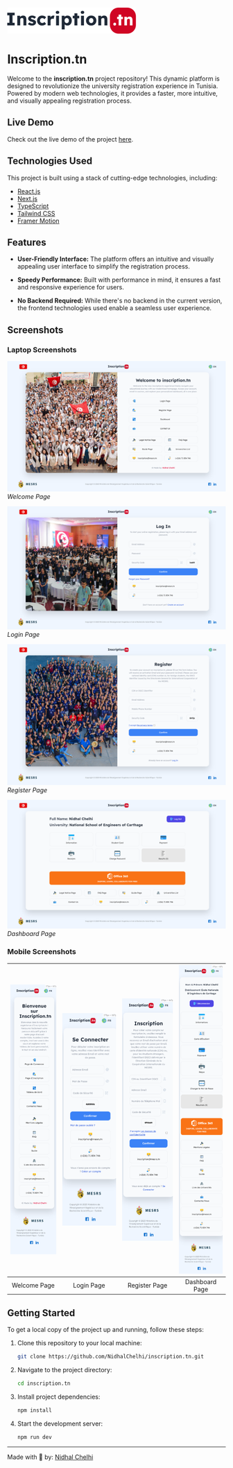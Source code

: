 ![Logo](https://github.com/NidhalChelhi/inscription.tn/blob/main/public/assets/logo.svg)


# Inscription.tn

Welcome to the **inscription.tn** project repository! This dynamic platform is designed to revolutionize the university registration experience in Tunisia. Powered by modern web technologies, it provides a faster, more intuitive, and visually appealing registration process.

## Live Demo

Check out the live demo of the project [here](https://inscription-tn.vercel.app).

## Technologies Used

This project is built using a stack of cutting-edge technologies, including:

- [React.js](https://reactjs.org/)
- [Next.js](https://nextjs.org/)
- [TypeScript](https://www.typescriptlang.org/)
- [Tailwind CSS](https://tailwindcss.com/)
- [Framer Motion](https://www.framer.com/motion/)

## Features

- **User-Friendly Interface:** The platform offers an intuitive and visually appealing user interface to simplify the registration process.

- **Speedy Performance:** Built with performance in mind, it ensures a fast and responsive experience for users.

- **No Backend Required:** While there's no backend in the current version, the frontend technologies used enable a seamless user experience.

## Screenshots

### Laptop Screenshots

![Screenshot 1](Screenshots/Pages/WelcomePageEN.png)
*Welcome Page*

![Screenshot 2](Screenshots/Pages/LoginPageEN.png)
*Login Page*

![Screenshot 3](Screenshots/Pages/RegisterPageEN.png)
*Register Page*

![Screenshot 4](Screenshots/Pages/DashboardPageEN.png)
*Dashboard Page*

### Mobile Screenshots
![Welcome Page](https://github.com/NidhalChelhi/inscription.tn/blob/main/Screenshots/Mobile/WelcomePage.png) | ![Login Page](https://github.com/NidhalChelhi/inscription.tn/blob/main/Screenshots/Mobile/LoginPage.png) | ![Register Page](https://github.com/NidhalChelhi/inscription.tn/blob/main/Screenshots/Mobile/RegisterPage.png) | ![Dashboard Page](https://github.com/NidhalChelhi/inscription.tn/blob/main/Screenshots/Mobile/DashboardPage.png)
:---:|:---:|:---:|:---:
Welcome Page | Login Page | Register Page | Dashboard Page


## Getting Started

To get a local copy of the project up and running, follow these steps:

1. Clone this repository to your local machine:
   ```bash
   git clone https://github.com/NidhalChelhi/inscription.tn.git
   ```

2. Navigate to the project directory:
   ```bash
   cd inscription.tn
   ```

3. Install project dependencies:
   ```bash
   npm install
   ```

4. Start the development server:
   ```bash
   npm run dev
   ```
---

Made with 🤍 by: [Nidhal Chelhi](https://nidhalchelhi.vercel.app)
